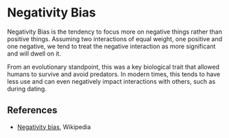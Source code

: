 # Negativity Bias

Negativity Bias is the tendency to focus more on negative things rather than
positive things. Assuming two interactions of equal weight, one positive and one
negative, we tend to treat the negative interaction as more significant and will
dwell on it.

From an evolutionary standpoint, this was a key biological trait that allowed
humans to survive and avoid predators. In modern times, this tends to have less
use and can even negatively impact interactions with others, such as during
dating.

## References

- [Negativity bias](https://en.wikipedia.org/wiki/Negativity_bias), Wikipedia
